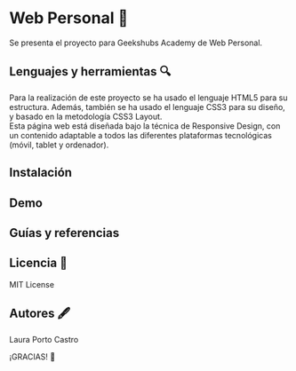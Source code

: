 
# Web Personal :rocket:

Se presenta el proyecto para Geekshubs Academy de Web Personal. 


## Lenguajes y herramientas :mag:
Para la realización de este proyecto se ha usado el lenguaje HTML5 para su estructura. Además, también se ha usado el lenguaje CSS3 para su diseño, y basado en la metodología CSS3 Layout.  
Esta página web está diseñada bajo la técnica de Responsive Design, con un contenido adaptable a todos las diferentes plataformas tecnológicas (móvil, tablet y ordenador). 
 
## Instalación 

## Demo

## Guías y referencias


## Licencia :page_with_curl:
MIT License

## Autores :fountain_pen:
Laura Porto Castro

¡GRACIAS!
:purple_heart: